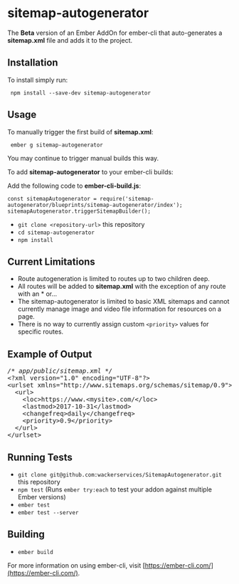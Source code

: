# sitemap-autogenerator

The **Beta** version of an Ember AddOn for ember-cli that auto-generates a **sitemap.xml** file and adds it to the project.

## Installation

To install simply run:

```
 npm install --save-dev sitemap-autogenerator
```

## Usage

To manually trigger the first build of **sitemap.xml**:

```
 ember g sitemap-autogenerator
```

You may continue to trigger manual builds this way.

To add **sitemap-autogenerator** to your ember-cli builds:

  Add the following code to **ember-cli-build.js**: 
```
const sitemapAutogenerator = require('sitemap-autogenerator/blueprints/sitemap-autogenerator/index');
sitemapAutogenerator.triggerSitemapBuilder();
```

* `git clone <repository-url>` this repository
* `cd sitemap-autogenerator`
* `npm install`

## Current Limitations

* Route autogeneration is limited to routes up to two children deep.
* All routes will be added to **sitemap.xml** with the exception of any route with an * or...
* The sitemap-autogenerator is limited to basic XML sitemaps and cannot currently manage image and video file information for resources on a page.
* There is no way to currently assign custom ```<priority>``` values for specific routes.

## Example of Output

<pre><i>/* app/public/sitemap.xml */</i>
&lt;?xml version="1.0" encoding="UTF-8"?&gt;
&lt;urlset xmlns="http://www.sitemaps.org/schemas/sitemap/0.9"&gt;
&nbsp;&nbsp;&lt;url&gt;
&nbsp;&nbsp;&nbsp;&nbsp;&lt;loc&gt;https://www.&lt;mysite&gt;.com/&lt;/loc&gt;
&nbsp;&nbsp;&nbsp;&nbsp;&lt;lastmod&gt;2017-10-31&lt;/lastmod&gt;
&nbsp;&nbsp;&nbsp;&nbsp;&lt;changefreq&gt;daily&lt;/changefreq&gt;
&nbsp;&nbsp;&nbsp;&nbsp;&lt;priority&gt;0.9&lt;/priority&gt;
&nbsp;&nbsp;&lt;/url&gt;
&lt;/urlset&gt;</pre>

## Running Tests

* `git clone git@github.com:wackerservices/SitemapAutogenerator.git` this repository
* `npm test` (Runs `ember try:each` to test your addon against multiple Ember versions)
* `ember test`
* `ember test --server`

## Building

* `ember build`

For more information on using ember-cli, visit [https://ember-cli.com/](https://ember-cli.com/).
